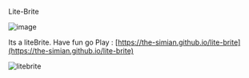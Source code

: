 Lite-Brite

![image](https://user-images.githubusercontent.com/954596/37075783-10a83572-2199-11e8-8d3b-eab9839c9f5d.png)

Its a liteBrite.
Have fun go Play : [https://the-simian.github.io/lite-brite](https://the-simian.github.io/lite-brite)

![litebrite](https://user-images.githubusercontent.com/954596/37075845-5e30ec4e-2199-11e8-9c97-6f8035b2bd12.gif)
